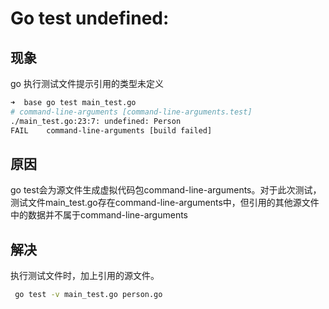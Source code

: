 # Go test undefined:

## 现象

go 执行测试文件提示引用的类型未定义

```sh
➜  base go test main_test.go           
# command-line-arguments [command-line-arguments.test]
./main_test.go:23:7: undefined: Person
FAIL    command-line-arguments [build failed]

```

## 原因

go test会为源文件生成虚拟代码包command-line-arguments。对于此次测试，测试文件main_test.go存在command-line-arguments中，但引用的其他源文件中的数据并不属于command-line-arguments



## 解决

执行测试文件时，加上引用的源文件。

```sh
 go test -v main_test.go person.go  
```

